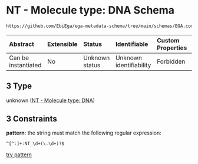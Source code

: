 # NT - Molecule type: DNA Schema

```txt
https://github.com/EbiEga/ega-metadata-schema/tree/main/schemas/EGA.common-definitions.json#/definitions/curie_refseq_pattern/oneOf/3
```



| Abstract            | Extensible | Status         | Identifiable            | Custom Properties | Additional Properties | Access Restrictions | Defined In                                                                                           |
| :------------------ | :--------- | :------------- | :---------------------- | :---------------- | :-------------------- | :------------------ | :--------------------------------------------------------------------------------------------------- |
| Can be instantiated | No         | Unknown status | Unknown identifiability | Forbidden         | Allowed               | none                | [EGA.common-definitions.json\*](../../../schemas/EGA.common-definitions.json "open original schema") |

## 3 Type

unknown ([NT - Molecule type: DNA](ega-12-definitions-refseq-accessions-data1098-curie-pattern-oneof-nt---molecule-type-dna.md))

## 3 Constraints

**pattern**: the string must match the following regular expression:&#x20;

```regexp
^[^:]+:NT_\d+(\.\d+)?$
```

[try pattern](https://regexr.com/?expression=%5E%5B%5E%3A%5D%2B%3ANT_%5Cd%2B\(%5C.%5Cd%2B\)%3F%24 "try regular expression with regexr.com")
